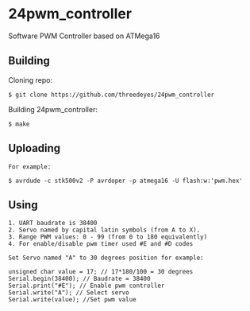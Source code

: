 24pwm_controller
=============

Software PWM Controller based on ATMega16

Building
-----------

Cloning repo:

	$ git clone https://github.com/threedeyes/24pwm_controller

Building 24pwm_controller:

	$ make

Uploading
-------------
	For example:

	$ avrdude -c stk500v2 -P avrdoper -p atmega16 -U flash:w:'pwm.hex'

Using
-------
	1. UART baudrate is 38400
	2. Servo named by capital latin symbols (from A to X).
	3. Range PWM values: 0 - 99 (from 0 to 180 equivalently)
	4. For enable/disable pwm timer used #E and #D codes

	Set Servo named "A" to 30 degrees position for example:
	
	unsigned char value = 17; // 17*180/100 = 30 degrees
	Serial.begin(38400); // Baudrate = 38400
	Serial.print("#E"); // Enable pwm controller
	Serial.write("A"); // Select servo
	Serial.write(value); //Set pwm value
